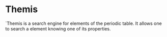 # Themis
`Themis is a search engine for elements of the periodic table. It allows one to search a element knowing one of its properties.
